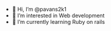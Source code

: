 - 👋 Hi, I’m @pavans2k1
- 👀 I’m interested in Web development
- 🌱 I’m currently learning Ruby on rails
